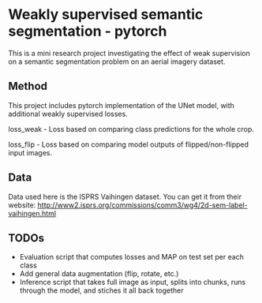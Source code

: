 # Weakly supervised semantic segmentation - pytorch

This is a mini research project investigating the effect of weak supervision on a semantic segmentation problem on an aerial imagery dataset.

## Method

This project includes pytorch implementation of the UNet model, with additional weakly supervised losses.

loss_weak - Loss based on comparing class predictions for the whole crop.

loss_flip - Loss based on comparing model outputs of flipped/non-flipped input images.

## Data

Data used here is the ISPRS Vaihingen dataset. You can get it from their website:
http://www2.isprs.org/commissions/comm3/wg4/2d-sem-label-vaihingen.html

## TODOs

* Evaluation script that computes losses and MAP on test set per each class
* Add general data augmentation (flip, rotate, etc.)
* Inference script that takes full image as input, splits into chunks, runs through the model, and stiches it all back together
